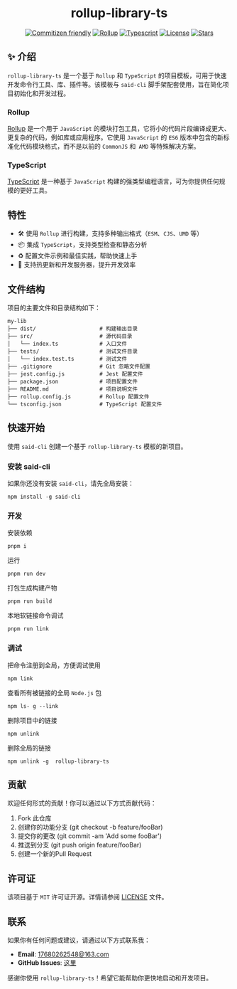 <div align="center"><h1>rollup-library-ts</h1></div>

<div align="center">

[![Commitizen friendly](https://img.shields.io/badge/commitizen-friendly-brightgreen.svg)](http://commitizen.github.io/cz-cli/)
[![Rollup](https://img.shields.io/badge/Packing-Rollup-FF3333.svg)](https://github.com/SaidBaseTemplate/rollup-library-ts)
[![Typescript](https://img.shields.io/badge/Language-Typescript-3078C6.svg)](https://github.com/SaidBaseTemplate/rollup-library-ts)
[![License](https://img.shields.io/github/license/SaidBaseTemplate/rollup-library-ts)](https://github.com/SaidBaseTemplate/rollup-library-ts/blob/master/LICENSE)
[![Stars](https://img.shields.io/github/stars/SaidBaseTemplate/rollup-library-ts)](https://github.com/SaidBaseTemplate/rollup-library-ts/blob/master/LICENSE)

</div>


## ✨ 介绍

`rollup-library-ts` 是一个基于 `Rollup` 和 `TypeScript` 的项目模板，可用于快速开发命令行工具、库、插件等。该模板与 `said-cli` 脚手架配套使用，旨在简化项目初始化和开发过程。

### Rollup

[Rollup](https://www.rollupjs.com/) 是一个用于 `JavaScript` 的模块打包工具，它将小的代码片段编译成更大、更复杂的代码，例如库或应用程序。它使用 `JavaScript` 的 `ES6` 版本中包含的新标准化代码模块格式，而不是以前的 `CommonJS` 和` AMD` 等特殊解决方案。

### TypeScript

[TypeScript](https://ts.nodejs.cn/) 是一种基于 `JavaScript` 构建的强类型编程语言，可为你提供任何规模的更好工具。

## 特性

- 🛠️ 使用 `Rollup` 进行构建，支持多种输出格式（`ESM`、`CJS`、`UMD` 等）
- 📦 集成 `TypeScript`，支持类型检查和静态分析
- ♻️ 配置文件示例和最佳实践，帮助快速上手
- 🔧 支持热更新和开发服务器，提升开发效率

## 文件结构

项目的主要文件和目录结构如下：

```
my-lib
├── dist/                    # 构建输出目录
├── src/                     # 源代码目录
│   └── index.ts             # 入口文件
├── tests/                   # 测试文件目录
│   └── index.test.ts        # 测试文件
├── .gitignore               # Git 忽略文件配置
├── jest.config.js           # Jest 配置文件
├── package.json             # 项目配置文件
├── README.md                # 项目说明文件
├── rollup.config.js         # Rollup 配置文件
└── tsconfig.json            # TypeScript 配置文件
```

## 快速开始

使用 `said-cli` 创建一个基于 `rollup-library-ts` 模板的新项目。

### 安装 said-cli

如果你还没有安装 `said-cli`，请先全局安装：

```
npm install -g said-cli
```

### 开发

安装依赖

```shell
pnpm i
```

运行

```shell
pnpm run dev
```

打包生成构建产物

```shell
pnpm run build
```

本地软链接命令调试

```shell
pnpm run link
```

### 调试

把命令注册到全局，方便调试使用

```shell
npm link
```

查看所有被链接的全局 `Node.js` 包

```shell
npm ls- g --link
```

删除项目中的链接

```shell
npm unlink
```

删除全局的链接

```shell
npm unlink -g  rollup-library-ts
```



## 贡献

欢迎任何形式的贡献！你可以通过以下方式贡献代码：

1. Fork 此仓库
2. 创建你的功能分支 (git checkout -b feature/fooBar)
3. 提交你的更改 (git commit -am 'Add some fooBar')
4. 推送到分支 (git push origin feature/fooBar)
5. 创建一个新的Pull Request

## 许可证

该项目基于 `MIT` 许可证开源。详情请参阅 [LICENSE](https://github.com/SaidBaseTemplate/rollup-library-ts/blob/main/LICENSE) 文件。

## 联系

如果你有任何问题或建议，请通过以下方式联系我：

- **Email**: 17680262548@163.com
- **GitHub Issues**: [这里](https://github.com/SaidBaseTemplate/rollup-library-ts/issues)

感谢你使用 `rollup-library-ts`！希望它能帮助你更快地启动和开发项目。
